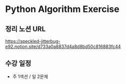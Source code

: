 # Python Algorithm Exercise

## 정리 노션 URL
https://speckled-jitterbug-e92.notion.site/d733a0a8837d4a8d8bd50c816883fc44

## 수강 일정 
- 주 1섹션 / 일 2문제